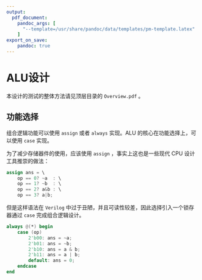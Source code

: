```yaml
---
output:
  pdf_document:
    pandoc_args: [
      "--template=/usr/share/pandoc/data/templates/pm-template.latex"
    ]
export_on_save:
    pandoc: true
---
```

# ALU设计

本设计的测试的整体方法请见顶层目录的 `Overview.pdf` 。

## 功能选择

组合逻辑功能可以使用 `assign` 或者 `always` 实现。ALU 的核心在功能选择上，可以使用 `case` 实现。

为了减少存储器件的使用，应该使用 `assign` ，事实上这也是一些现代 CPU 设计工具推崇的做法：

```verilog
assign ans = \
    op == 0? ~a  : \
    op == 1? ~b  : \
    op == 2? a&b : \
    op == 3? a|b;
```

但是这样语法在 `Verilog` 中过于丑陋，并且可读性较差，因此选择引入一个锁存器通过 `case` 完成组合逻辑设计。

```verilog
always @(*) begin
    case (op)
        2'b00: ans = ~a;
        2'b01: ans = ~b;
        2'b10: ans = a & b;
        2'b11: ans = a | b;
        default: ans = 0;
    endcase
end
```

